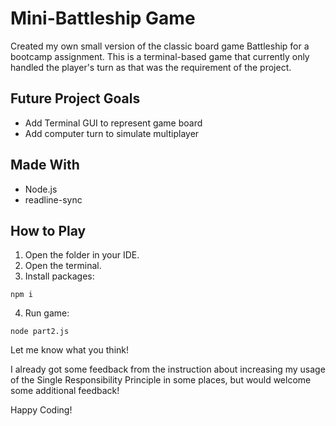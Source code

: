 # Mini-Battleship Game

Created my own small version of the classic board game Battleship for a bootcamp assignment. This is a terminal-based game that currently only handled the player's turn as that was the requirement of the project.

## Future Project Goals

- Add Terminal GUI to represent game board
- Add computer turn to simulate multiplayer

## Made With

- Node.js
- readline-sync

## How to Play

1. Open the folder in your IDE.
2. Open the terminal.
3. Install packages:
```
npm i
```
4. Run game:
```
node part2.js
```

Let me know what you think!

I already got some feedback from the instruction about increasing my usage of the Single Responsibility Principle in some places, but would welcome some additional feedback!

Happy Coding!